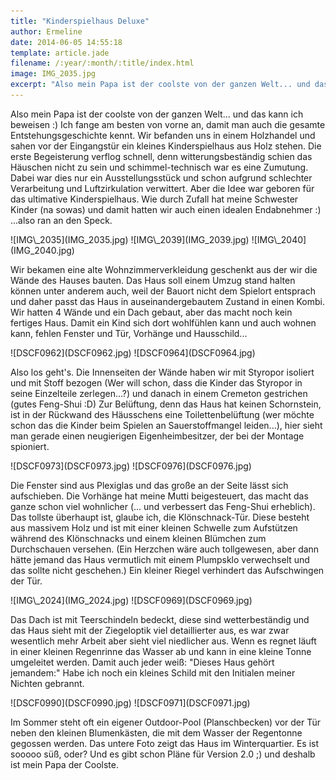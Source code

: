 ```yaml
---
title: "Kinderspielhaus Deluxe"
author: Ermeline
date: 2014-06-05 14:55:18
template: article.jade
filename: /:year/:month/:title/index.html
image: IMG_2035.jpg
excerpt: "Also mein Papa ist der coolste von der ganzen Welt... und das kann ich beweisen :)"
---
```


Also mein Papa ist der coolste von der ganzen Welt... und das kann ich
beweisen :) Ich fange am besten von vorne an, damit man auch die gesamte
Entstehungsgeschichte kennt. Wir befanden uns in einem Holzhandel und
sahen vor der Eingangstür ein kleines Kinderspielhaus aus Holz stehen.
Die erste Begeisterung verflog schnell, denn witterungsbeständig schien
das Häuschen nicht zu sein und schimmel-technisch war es eine Zumutung.
Dabei war dies nur ein Ausstellungsstück und schon aufgrund schlechter
Verarbeitung und Luftzirkulation verwittert. Aber die Idee war geboren
für das ultimative Kinderspielhaus. Wie durch Zufall hat meine Schwester
Kinder (na sowas) und damit hatten wir auch einen idealen Endabnehmer :)
...also ran an den Speck.

<div class="slideshow_landscape">
![IMG\_2035](IMG_2035.jpg)
![IMG\_2039](IMG_2039.jpg)
![IMG\_2040](IMG_2040.jpg)
</div>

Wir bekamen eine alte Wohnzimmerverkleidung geschenkt aus der wir die
Wände des Hauses bauten. Das Haus soll einem Umzug stand halten können
unter anderem auch, weil der Bauort nicht dem Spielort entsprach und
daher passt das Haus in auseinandergebautem Zustand in einen Kombi. Wir
hatten 4 Wände und ein Dach gebaut, aber das macht noch kein fertiges
Haus. Damit ein Kind sich dort wohlfühlen kann und auch wohnen kann,
fehlen Fenster und Tür, Vorhänge und Hausschild...

<div class="slideshow_landscape">
![DSCF0962](DSCF0962.jpg)
![DSCF0964](DSCF0964.jpg)
</div>

Also los geht's. Die Innenseiten der Wände haben wir mit Styropor
isoliert und mit Stoff bezogen (Wer will schon, dass die Kinder das
Styropor in seine Einzelteile zerlegen...?) und danach in einem Cremeton
gestrichen (gutes Feng-Shui :D) Zur Belüftung, denn das Haus hat keinen
Schornstein, ist in der Rückwand des Häusschens eine Toilettenbelüftung
(wer möchte schon das die Kinder beim Spielen an Sauerstoffmangel
leiden...), hier sieht man gerade einen neugierigen Eigenheimbesitzer,
der bei der Montage spioniert.

<div class="slideshow_landscape">
![DSCF0973](DSCF0973.jpg)
![DSCF0976](DSCF0976.jpg)
</div>

Die Fenster sind aus Plexiglas und das große an der Seite lässt sich
aufschieben. Die Vorhänge hat meine Mutti beigesteuert, das macht das
ganze schon viel wohnlicher (... und verbessert das Feng-Shui
erheblich). Das tollste überhaupt ist, glaube ich, die Klönschnack-Tür.
Diese besteht aus massivem Holz und ist mit einer kleinen Schwelle zum
Aufstützen während des Klönschnacks und einem kleinen Blümchen zum
Durchschauen versehen. (Ein Herzchen wäre auch tollgewesen, aber dann
hätte jemand das Haus vermutlich mit einem Plumpsklo verwechselt und das
sollte nicht geschehen.) Ein kleiner Riegel verhindert das Aufschwingen
der Tür.

<div class="slideshow_landscape">
![IMG\_2024](IMG_2024.jpg)
![DSCF0969](DSCF0969.jpg)
</div>

Das Dach ist mit Teerschindeln bedeckt, diese sind wetterbeständig und
das Haus sieht mit der Ziegeloptik viel detaillierter aus, es war zwar
wesentlich mehr Arbeit aber sieht viel niedlicher aus. Wenn es regnet
läuft in einer kleinen Regenrinne das Wasser ab und kann in eine kleine
Tonne umgeleitet werden. Damit auch jeder weiß: "Dieses Haus gehört
jemandem:" Habe ich noch ein kleines Schild mit den Initialen meiner
Nichten gebrannt.

<div class="slideshow_landscape">
![DSCF0990](DSCF0990.jpg)
![DSCF0971](DSCF0971.jpg)
</div>

Im Sommer steht oft ein eigener Outdoor-Pool (Planschbecken) vor der Tür
neben den kleinen Blumenkästen, die mit dem Wasser der Regentonne
gegossen werden. Das untere Foto zeigt das Haus im Winterquartier. Es
ist sooooo süß, oder? Und es gibt schon Pläne für Version 2.0 ;) und
deshalb ist mein Papa der Coolste.
